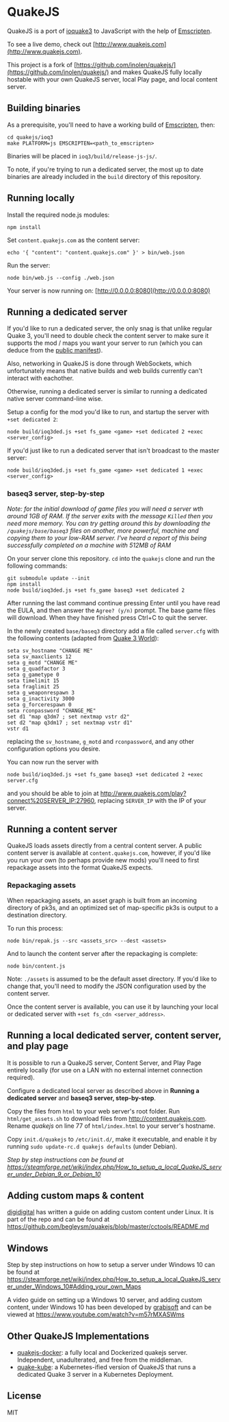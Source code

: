 # QuakeJS

QuakeJS is a port of [ioquake3](http://www.ioquake3.org) to JavaScript with the help of [Emscripten](http://github.com/kripken/emscripten).

To see a live demo, check out [http://www.quakejs.com](http://www.quakejs.com).

This project is a fork of [https://github.com/inolen/quakejs/](https://github.com/inolen/quakejs/) and makes QuakeJS fully locally hostable with your own QuakeJS server, local Play page, and local content server.


## Building binaries

As a prerequisite, you'll need to have a working build of [Emscripten](http://github.com/kripken/emscripten), then:

```shell
cd quakejs/ioq3
make PLATFORM=js EMSCRIPTEN=<path_to_emscripten>
```

Binaries will be placed in `ioq3/build/release-js-js/`.

To note, if you're trying to run a dedicated server, the most up to date binaries are already included in the `build` directory of this repository.


## Running locally

Install the required node.js modules:

```shell
npm install
```

Set `content.quakejs.com` as the content server:

```shell
echo '{ "content": "content.quakejs.com" }' > bin/web.json
```

Run the server:

```shell
node bin/web.js --config ./web.json
```

Your server is now running on: [http://0.0.0.0:8080](http://0.0.0.0:8080)


## Running a dedicated server

If you'd like to run a dedicated server, the only snag is that unlike regular Quake 3, you'll need to double check the content server to make sure it supports the mod / maps you want your server to run (which you can deduce from the [public manifest](http://content.quakejs.com/assets/manifest.json)).

Also, networking in QuakeJS is done through WebSockets, which unfortunately means that native builds and web builds currently can't interact with eachother.

Otherwise, running a dedicated server is similar to running a dedicated native server command-line wise.

Setup a config for the mod you'd like to run, and startup the server with `+set dedicated 2`:

```shell
node build/ioq3ded.js +set fs_game <game> +set dedicated 2 +exec <server_config>
```

If you'd just like to run a dedicated server that isn't broadcast to the master server:

```shell
node build/ioq3ded.js +set fs_game <game> +set dedicated 1 +exec <server_config>
```

### baseq3 server, step-by-step

*Note: for the initial download of game files you will need a server wth around 1GB of RAM. If the server exits with the message `Killed` then you need more memory. You can try getting around this by downloading the ``/quakejs/base/baseq3`` files on another, more powerful, machine and copying them to your low-RAM server.  I've heard a report of this being successfully completed on a machine with 512MB of RAM*

On your server clone this repository. `cd` into the `quakejs` clone and run the following commands:

```
git submodule update --init
npm install
node build/ioq3ded.js +set fs_game baseq3 +set dedicated 2
```

After running the last command continue pressing Enter until you have read the EULA, and then answer the `Agree? (y/n)` prompt. The base game files will download. When they have finished press Ctrl+C to quit the server.

In the newly created `base/baseq3` directory add a file called `server.cfg` with the following contents (adapted from [Quake 3 World](http://www.quake3world.com/q3guide/servers.html)):

```
seta sv_hostname "CHANGE ME"
seta sv_maxclients 12
seta g_motd "CHANGE ME"
seta g_quadfactor 3
seta g_gametype 0
seta timelimit 15
seta fraglimit 25
seta g_weaponrespawn 3
seta g_inactivity 3000
seta g_forcerespawn 0
seta rconpassword "CHANGE_ME"
set d1 "map q3dm7 ; set nextmap vstr d2"
set d2 "map q3dm17 ; set nextmap vstr d1"
vstr d1
```

replacing the `sv_hostname`, `g_motd` and `rconpassword`, and any other configuration options you desire.

You can now run the server with 

```
node build/ioq3ded.js +set fs_game baseq3 +set dedicated 2 +exec server.cfg
```

and you should be able to join at http://www.quakejs.com/play?connect%20SERVER_IP:27960, replacing `SERVER_IP` with the IP of your server.

## Running a content server

QuakeJS loads assets directly from a central content server. A public content server is available at `content.quakejs.com`, however, if you'd like you run your own (to perhaps provide new mods) you'll need to first repackage assets into the format QuakeJS expects.

### Repackaging assets

When repackaging assets, an asset graph is built from an incoming directory of pk3s, and an optimized set of map-specific pk3s is output to a destination directory.

To run this process:

```shell
node bin/repak.js --src <assets_src> --dest <assets>
```

And to launch the content server after the repackaging is complete:

```shell
node bin/content.js
```

Note: `./assets` is assumed to be the default asset directory. If you'd like to change that, you'll need to modify the JSON configuration used by the content server.

Once the content server is available, you can use it by launching your local or dedicated server with `+set fs_cdn <server_address>`.

## Running a local dedicated server, content server, and play page

It is possible to run a QuakeJS server, Content Server, and Play Page entirely locally (for use on a LAN with no external internet connection required).

Configure a dedicated local server as described above in **Running a dedicated server** and **baseq3 server, step-by-step**.

Copy the files from `html` to your web server's root folder.  Run `html/get_assets.sh` to download files from http://content.quakejs.com.  Rename *quakejs* on line 77 of `html/index.html` to your server's hostname.

Copy `init.d/quakejs` to `/etc/init.d/`, make it executable, and enable it by running `sudo update-rc.d quakejs defaults` (under Debian).

*Step by step instructions can be found at https://steamforge.net/wiki/index.php/How_to_setup_a_local_QuakeJS_server_under_Debian_9_or_Debian_10*

## Adding custom maps & content

[digidigital](https://github.com/digidigital/) has written a guide on adding custom content under Linux.  It is part of the repo and can be found at https://github.com/begleysm/quakejs/blob/master/cctools/README.md

## Windows

Step by step instructions on how to setup a server under Windows 10 can be found at https://steamforge.net/wiki/index.php/How_to_setup_a_local_QuakeJS_server_under_Windows_10#Adding_your_own_Maps

A video guide on setting up a Windows 10 server, and adding custom content, under Windows 10 has been developed by [grabisoft](https://github.com/grabisoft) and can be viewed at https://www.youtube.com/watch?v=m57rMXASWms

## Other QuakeJS Implementations
* [quakejs-docker](https://github.com/treyyoder/quakejs-docker): a fully local and Dockerized quakejs server. Independent, unadulterated, and free from the middleman.
* [quake-kube](https://github.com/criticalstack/quake-kube): a Kubernetes-ified version of QuakeJS that runs a dedicated Quake 3 server in a Kubernetes Deployment.

## License

MIT
